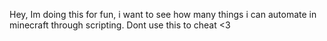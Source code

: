 Hey, Im doing this for fun, i want to see how many things i can automate in minecraft through scripting. Dont use this to cheat <3
